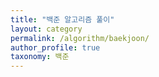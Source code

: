 ```yaml
---
title: "백준 알고리즘 풀이"
layout: category
permalink: /algorithm/baekjoon/
author_profile: true
taxonomy: 백준
---
```

